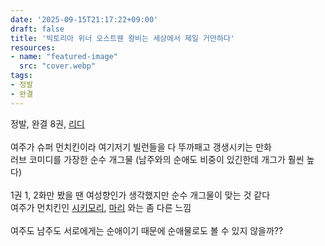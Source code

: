 ```yaml
---
date: '2025-09-15T21:17:22+09:00'
draft: false
title: '빅토리아 위너 오스트웬 왕비는 세상에서 제일 거만하다'
resources:
- name: "featured-image"
  src: "cover.webp"
tags:
- 정발
- 완결
---
```


정발, 완결 8권, [리디](https://ridibooks.com/books/297064371)  
\
여주가 슈퍼 먼치킨이라 여기저기 빌런들을 다 뚜까패고 갱생시키는 만화  
러브 코미디를 가장한 순수 개그물 (남주와의 순애도 비중이 있긴한데 개그가 훨씬 높다)    
\
1권 1, 2화만 봤을 땐 여성향인가 생각했지만 순수 개그물이 맞는 것 같다  
여주가 먼치킨인 [시키모리](https://ridibooks.com/books/845019768), [마리](/posts/2025-09-25-기계_인간_마리/) 와는 좀 다른 느낌  
\
여주도 남주도 서로에게는 순애이기 때문에 순애물로도 볼 수 있지 않을까??